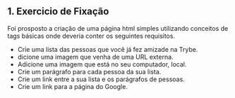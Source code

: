 ## 1. Exercicio de Fixação

Foi prosposto a criação de uma página html simples utilizando conceitos de tags básicas onde deveria conter os seguintes requisitos.

- Crie uma lista das pessoas que você já fez amizade na Trybe.
- dicione uma imagem que venha de uma URL externa.
- Adicione uma imagem que está no seu computador, local.
- Crie um parágrafo para cada pessoa da sua lista.
- Crie um link entre a sua lista e os parágrafos de pessoas.
- Crie um link para a página do Google.